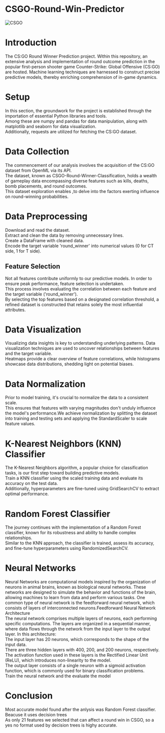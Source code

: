# CSGO-Round-Win-Predictor

![CSGO]([https://github.com/your-username/your-repo/blob/main/images/csgo_screenshot.png](https://github.com/Ojas1510/CSGO-Round-Win-Predictor/blob/main/images.jpeg))



# Introduction
The CS:GO Round Winner Prediction project. Within this repository, an extensive analysis and implementation of round outcome prediction in the popular first-person shooter game Counter-Strike: Global Offensive (CS:GO) are hosted. Machine learning techniques are harnessed to construct precise predictive models, thereby enriching comprehension of in-game dynamics.
# Setup
In this section, the groundwork for the project is established through the importation of essential Python libraries and tools. <br>
Among these are numpy and pandas for data manipulation, along with matplotlib and seaborn for data visualization. <br>
Additionally, requests are utilized for fetching the CS:GO dataset. <br>
# Data Collection
The commencement of our analysis involves the acquisition of the CS:GO dataset from OpenML via its API. <br>
The dataset, known as CSGO-Round-Winner-Classification, holds a wealth of gameplay data encompassing diverse features such as kills, deaths, bomb placements, and round outcomes. <br>
This dataset exploration enables ,to delve into the factors exerting influence on round-winning probabilities. <br>
# Data Preprocessing
Download and read the dataset. <br>
Extract and clean the data by removing unnecessary lines. <br>
Create a DataFrame with cleaned data. <br>
Encode the target variable 'round_winner' into numerical values (0 for CT side, 1 for T side). <br>
## Feature Selection
Not all features contribute uniformly to our predictive models. In order to ensure peak performance, feature selection is undertaken. <br>
This process involves evaluating the correlation between each feature and the target variable ('round_winner').<br>
By selecting the top features based on a designated correlation threshold, a refined dataset is constructed that retains solely the most influential attributes.<br>
# Data Visualization
Visualizing data insights is key to understanding underlying patterns. Data visualization techniques are used to uncover relationships between features and the target variable. <br>
Heatmaps provide a clear overview of feature correlations, while histograms showcase data distributions, shedding light on potential biases.<br>
# Data Normalization
Prior to model training, it's crucial to normalize the data to a consistent scale. <br>
This ensures that features with varying magnitudes don't unduly influence the model's performance.We achieve normalization by splitting the dataset into training and testing sets and applying the StandardScaler to scale feature values.

# K-Nearest Neighbors (KNN) Classifier
The K-Nearest Neighbors algorithm, a popular choice for classification tasks, is our first step toward building predictive models. <br>
Train a KNN classifier using the scaled training data and evaluate its accuracy on the test data.<br>
Additionally, hyperparameters are fine-tuned using GridSearchCV to extract optimal performance.<br>
# Random Forest Classifier
The journey continues with the implementation of a Random Forest classifier, known for its robustness and ability to handle complex relationships. <br>
Similar to the KNN approach, the classifier is trained, assess its accuracy, and fine-tune hyperparameters using RandomizedSearchCV.<br>

# Neural Networks
Neural Networks are computational models inspired by the organization of neurons in animal brains, known as biological neural networks. These networks are designed to simulate the behavior and functions of the brain, allowing machines to learn from data and perform various tasks. One common type of neural network is the feedforward neural network, which consists of layers of interconnected neurons.Feedforward Neural Network Architecture<br>
The neural network comprises multiple layers of neurons, each performing specific computations. The layers are organized in a sequential manner, where data flows through the network from the input layer to the output layer.
In this architecture:<br>
The input layer has 20 neurons, which corresponds to the shape of the input data.<br>
There are three hidden layers with 400, 200, and 200 neurons, respectively. The activation function used in these layers is the Rectified Linear Unit (ReLU), which introduces non-linearity to the model.<br>
The output layer consists of a single neuron with a sigmoid activation function, which is commonly used for binary classification problems.<br>
Train the neural network and the evaluate the model<br>

# Conclusion
Most accurate model found after the anlysis was Random Forest classifier. Beacuse it uses decision trees <br>
As only 21 features we selected that can affect a round win in CSGO, so a yes no format used by decision trees is highy accurate.
